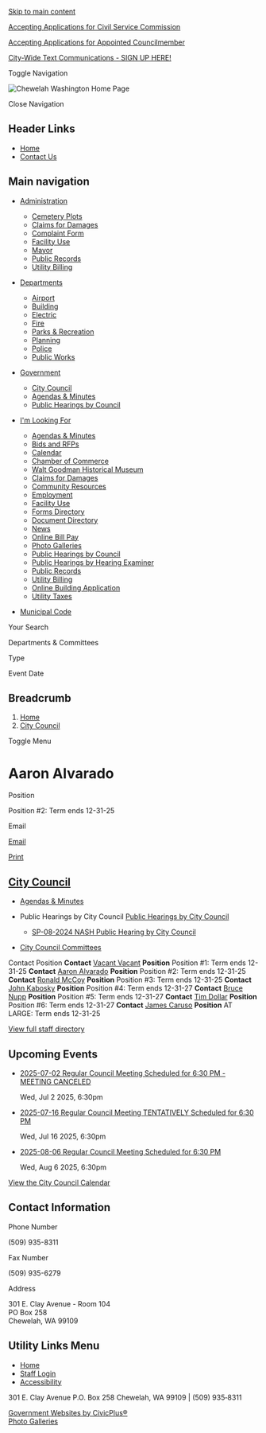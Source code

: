 [Skip to main content](https://www.cityofchewelah.org/citycouncil/directory-listing/aaron-alvarado/)

[Accepting Applications for Civil Service Commission](https://www.cityofchewelah.org/government/page/accepting-applications-civil-service-commission-0)

[Accepting Applications for Appointed Councilmember](https://www.cityofchewelah.org/citycouncil/page/accepting-applications-appointed-councilmember)

[City-Wide Text Communications - SIGN UP HERE!](https://www.cityofchewelah.org/community/page/city-wide-text-communications-sign-here)

Toggle Navigation

![Chewelah Washington Home Page](https://www.cityofchewelah.org/themes/custom/chewelahwa/chewelahwa_theme/logo.png)

Close Navigation

## Header Links

- [Home](https://www.cityofchewelah.org)
- [Contact Us](https://www.cityofchewelah.org/contact-us)

## Main navigation

- [Administration](https://www.cityofchewelah.org/administration)
  
  - [Cemetery Plots](https://www.cityofchewelah.org/administration/page/cemetery-plots)
  - [Claims for Damages](https://www.cityofchewelah.org/administration/page/claims-damages)
  - [Complaint Form](https://www.cityofchewelah.org/administration/page/incident-report-form)
  - [Facility Use](https://www.cityofchewelah.org/administration/page/facility-use)
  - [Mayor](https://www.cityofchewelah.org/administration/page/mayor)
  - [Public Records](https://www.cityofchewelah.org/administration/page/public-records)
  - [Utility Billing](https://www.cityofchewelah.org/billing)
- [Departments](https://www.cityofchewelah.org/microsite/departments)
  
  - [Airport](https://www.cityofchewelah.org/airport)
  - [Building](https://www.cityofchewelah.org/building)
  - [Electric](https://www.cityofchewelah.org/electric)
  - [Fire](https://www.cityofchewelah.org/fire)
  - [Parks &amp; Recreation](https://www.cityofchewelah.org/parksrec)
  - [Planning](https://www.cityofchewelah.org/planning)
  - [Police](https://www.cityofchewelah.org/police)
  - [Public Works](https://www.cityofchewelah.org/publicworks)
- [Government](https://www.cityofchewelah.org/government)
  
  - [City Council](https://www.cityofchewelah.org/citycouncil)
  - [Agendas &amp; Minutes](https://www.cityofchewelah.org/meetings)
  - [Public Hearings by Council](https://www.cityofchewelah.org/citycouncil/page/public-hearings-city-council)
- [I'm Looking For](https://www.cityofchewelah.org/resources)
  
  - [Agendas &amp; Minutes](https://www.cityofchewelah.org/meetings)
  - [Bids and RFPs](https://www.cityofchewelah.org/rfps)
  - [Calendar](https://www.cityofchewelah.org/calendar)
  - [Chamber of Commerce](https://www.cityofchewelah.org/community/page/city-chewelah-chamber-commerce)
  - [Walt Goodman Historical Museum](https://www.cityofchewelah.org/museum)
  - [Claims for Damages](https://www.cityofchewelah.org/administration/page/claims-damages)
  - [Community Resources](https://www.cityofchewelah.org/community)
  - [Employment](https://www.cityofchewelah.org/jobs)
  - [Facility Use](https://www.cityofchewelah.org/administration/page/facility-use)
  - [Forms Directory](https://www.cityofchewelah.org/forms)
  - [Document Directory](https://www.cityofchewelah.org/document-library)
  - [News](https://www.cityofchewelah.org/news)
  - [Online Bill Pay](https://www.cityofchewelah.org/billing/page/pay-your-utility-bill-online-or-phone)
  - [Photo Galleries](https://www.cityofchewelah.org/photo-galleries)
  - [Public Hearings by Council](https://www.cityofchewelah.org/citycouncil/page/public-hearings-city-council)
  - [Public Hearings by Hearing Examiner](https://www.cityofchewelah.org/planning/page/public-hearings-hearing-examiner)
  - [Public Records](https://www.cityofchewelah.org/administration/page/public-records)
  - [Utility Billing](https://www.cityofchewelah.org/billing)
  - [Online Building Application](https://chewelah_wa.permittrax.com/Citizen/Home/CHEWELAH_L/BLD%20DEPT "(opens in a new window)")
  - [Utility Taxes](https://www.cityofchewelah.org/billing/page/utility-taxes)
- [Municipal Code](https://chewelah.municipalcodeonline.com/book?type=ordinances "(opens in a new window)")

Your Search

Departments &amp; Committees

Type

Event Date

## Breadcrumb

1. [Home](https://www.cityofchewelah.org)
2. [City Council](https://www.cityofchewelah.org/citycouncil)

Toggle Menu

# Aaron Alvarado

Position

Position #2: Term ends 12-31-25

Email

[Email](https://www.cityofchewelah.org/email-contact/node/5941/field_email "Email Aaron Alvarado (opens in a new window)")

[Print](https://www.cityofchewelah.org/print/pdf/node/5941)

## [City Council](https://www.cityofchewelah.org/citycouncil)

- [Agendas &amp; Minutes](https://www.cityofchewelah.org/meetings/recent?boards-commissions=98&combine=&department=All&field_smart_date_end_value=&field_smart_date_value_1=)
- Public Hearings by City Council [Public Hearings by City Council](https://www.cityofchewelah.org/citycouncil/page/public-hearings-city-council)
  
  - [SP-08-2024 NASH Public Hearing by City Council](https://www.cityofchewelah.org/citycouncil/page/sp-08-2024-nash-public-hearing-city-council)
- [City Council Committees](https://www.cityofchewelah.org/citycouncil/page/city-council-committees)

Contact Position **Contact** [Vacant Vacant](https://www.cityofchewelah.org/citycouncil/directory-listing/vacant-vacant) **Position** Position #1: Term ends 12-31-25 **Contact** [Aaron Alvarado](https://www.cityofchewelah.org/citycouncil/directory-listing/aaron-alvarado) **Position** Position #2: Term ends 12-31-25 **Contact** [Ronald McCoy](https://www.cityofchewelah.org/citycouncil/directory-listing/ronald-mccoy) **Position** Position #3: Term ends 12-31-25 **Contact** [John Kabosky](https://www.cityofchewelah.org/citycouncil/directory-listing/john-kabosky-0) **Position** Position #4: Term ends 12-31-27 **Contact** [Bruce Nupp](https://www.cityofchewelah.org/citycouncil/directory-listing/bruce-nupp) **Position** Position #5: Term ends 12-31-27 **Contact** [Tim Dollar](https://www.cityofchewelah.org/citycouncil/directory-listing/tim-dollar) **Position** Position #6: Term ends 12-31-27 **Contact** [James Caruso](https://www.cityofchewelah.org/citycouncil/directory-listing/james-caruso) **Position** AT LARGE: Term ends 12-31-25

[View full staff directory](https://www.cityofchewelah.org/directory)

## Upcoming Events

- [2025-07-02 Regular Council Meeting Scheduled for 6:30 PM - MEETING CANCELED](https://www.cityofchewelah.org/citycouncil/meeting/2025-07-02-regular-council-meeting-scheduled-630-pm-meeting-canceled)
  
  Wed, Jul 2 2025, 6:30pm
- [2025-07-16 Regular Council Meeting TENTATIVELY Scheduled for 6:30 PM](https://www.cityofchewelah.org/citycouncil/meeting/2025-07-16-regular-council-meeting-tentatively-scheduled-630-pm)
  
  Wed, Jul 16 2025, 6:30pm
- [2025-08-06 Regular Council Meeting Scheduled for 6:30 PM](https://www.cityofchewelah.org/citycouncil/meeting/2025-08-06-regular-council-meeting-scheduled-630-pm)
  
  Wed, Aug 6 2025, 6:30pm

[View the City Council Calendar](https://www.cityofchewelah.org/calendar?boards-commissions=98)

## Contact Information

Phone Number

(509) 935-8311

Fax Number

(509) 935-6279

Address

301 E. Clay Avenue - Room 104  
PO Box 258  
Chewelah, WA 99109

## Utility Links Menu

- [Home](https://www.cityofchewelah.org)
- [Staff Login](https://www.cityofchewelah.org/login?current=%2Fcommunity%2Fpage%2Fnew-health-regional-workforce-development-center)
- [Accessibility](https://www.cityofchewelah.org/administration/page/website-accessibility)

301 E. Clay Avenue P.O. Box 258 Chewelah, WA 99109 | (509) 935‑8311

[Government Websites by CivicPlus®](https://www.civicplus.com "(opens in a new window)")  
[Photo Galleries](https://www.cityofchewelah.org/photo-galleries)